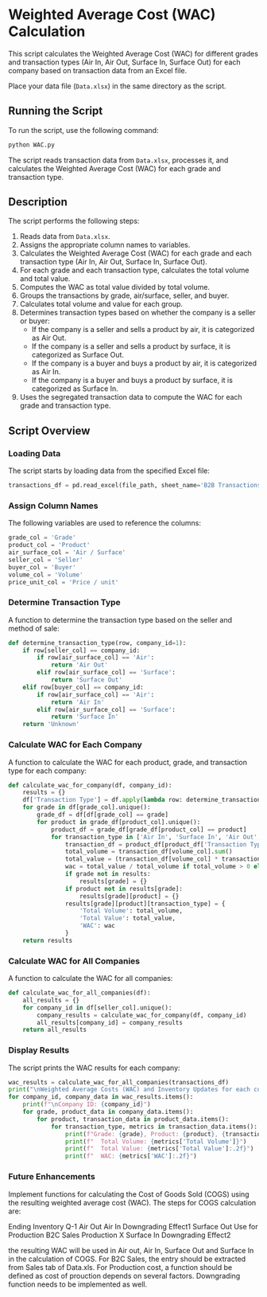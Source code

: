 
# Weighted Average Cost (WAC) Calculation

This script calculates the Weighted Average Cost (WAC) for different grades and transaction types (Air In, Air Out, Surface In, Surface Out) for each company based on transaction data from an Excel file.


Place your data file (`Data.xlsx`) in the same directory as the script.

## Running the Script

To run the script, use the following command:

```sh
python WAC.py
```

The script reads transaction data from `Data.xlsx`, processes it, and calculates the Weighted Average Cost (WAC) for each grade and transaction type.

## Description

The script performs the following steps:

1. Reads data from `Data.xlsx`.
2. Assigns the appropriate column names to variables.
3. Calculates the Weighted Average Cost (WAC) for each grade and each transaction type (Air In, Air Out, Surface In, Surface Out).
4. For each grade and each transaction type, calculates the total volume and total value.
5. Computes the WAC as total value divided by total volume.
6. Groups the transactions by grade, air/surface, seller, and buyer.
7. Calculates total volume and value for each group.
8. Determines transaction types based on whether the company is a seller or buyer:
   - If the company is a seller and sells a product by air, it is categorized as Air Out.
   - If the company is a seller and sells a product by surface, it is categorized as Surface Out.
   - If the company is a buyer and buys a product by air, it is categorized as Air In.
   - If the company is a buyer and buys a product by surface, it is categorized as Surface In.
9. Uses the segregated transaction data to compute the WAC for each grade and transaction type.

## Script Overview

### Loading Data

The script starts by loading data from the specified Excel file:

```python
transactions_df = pd.read_excel(file_path, sheet_name='B2B Transactions')
```

### Assign Column Names

The following variables are used to reference the columns:

```python
grade_col = 'Grade'
product_col = 'Product'
air_surface_col = 'Air / Surface'
seller_col = 'Seller'
buyer_col = 'Buyer'
volume_col = 'Volume'
price_unit_col = 'Price / unit'
```

### Determine Transaction Type

A function to determine the transaction type based on the seller and method of sale:

```python
def determine_transaction_type(row, company_id=1):
    if row[seller_col] == company_id:
        if row[air_surface_col] == 'Air':
            return 'Air Out'
        elif row[air_surface_col] == 'Surface':
            return 'Surface Out'
    elif row[buyer_col] == company_id:
        if row[air_surface_col] == 'Air':
            return 'Air In'
        elif row[air_surface_col] == 'Surface':
            return 'Surface In'
    return 'Unknown'
```

### Calculate WAC for Each Company

A function to calculate the WAC for each product, grade, and transaction type for each company:

```python
def calculate_wac_for_company(df, company_id):
    results = {}
    df['Transaction Type'] = df.apply(lambda row: determine_transaction_type(row, company_id), axis=1)
    for grade in df[grade_col].unique():
        grade_df = df[df[grade_col] == grade]
        for product in grade_df[product_col].unique():
            product_df = grade_df[grade_df[product_col] == product]
            for transaction_type in ['Air In', 'Surface In', 'Air Out', 'Surface Out']:
                transaction_df = product_df[product_df['Transaction Type'] == transaction_type]
                total_volume = transaction_df[volume_col].sum()
                total_value = (transaction_df[volume_col] * transaction_df[price_unit_col]).sum()
                wac = total_value / total_volume if total_volume > 0 else 0
                if grade not in results:
                    results[grade] = {}
                if product not in results[grade]:
                    results[grade][product] = {}
                results[grade][product][transaction_type] = {
                    'Total Volume': total_volume,
                    'Total Value': total_value,
                    'WAC': wac
                }
    return results
```

### Calculate WAC for All Companies

A function to calculate the WAC for all companies:

```python
def calculate_wac_for_all_companies(df):
    all_results = {}
    for company_id in df[seller_col].unique():
        company_results = calculate_wac_for_company(df, company_id)
        all_results[company_id] = company_results
    return all_results
```

### Display Results

The script prints the WAC results for each company:

```python
wac_results = calculate_wac_for_all_companies(transactions_df)
print("\nWeighted Average Costs (WAC) and Inventory Updates for each company:")
for company_id, company_data in wac_results.items():
    print(f"\nCompany ID: {company_id}")
    for grade, product_data in company_data.items():
        for product, transaction_data in product_data.items():
            for transaction_type, metrics in transaction_data.items():
                print(f"Grade: {grade}, Product: {product}, {transaction_type}")
                print(f"  Total Volume: {metrics['Total Volume']}")
                print(f"  Total Value: {metrics['Total Value']:.2f}")
                print(f"  WAC: {metrics['WAC']:.2f}")
```

### Future Enhancements
Implement functions for calculating the Cost of Goods Sold (COGS) using the resulting weighted average cost (WAC). The steps for COGS calculation are:

Ending Inventory Q-1
Air Out
Air In
Downgrading Effect1
Surface Out
Use for Production
B2C Sales
Production X
Surface In
Downgrading Effect2

the resulting WAC will be used in Air out, Air In, Surface Out and Surface In in the calculation of COGS. 
For B2C Sales, the entry should be extracted from Sales tab of Data.xls.
For Production cost, a function should be defined as cost of prouction depends on several factors.
Downgrading function needs to be implemented as well.
